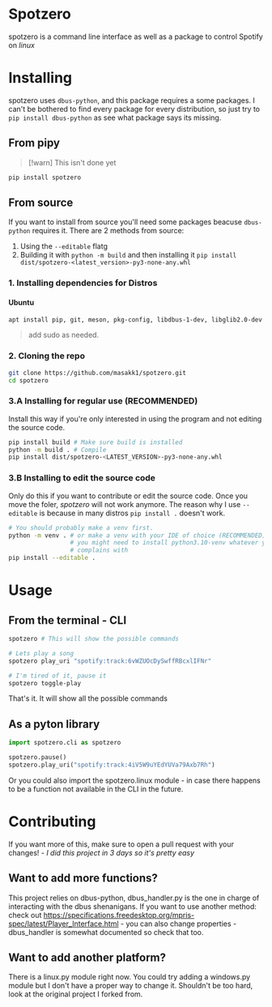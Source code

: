 # Spotzero
spotzero is a command line interface as well as a package to control Spotify on *linux*

# Installing
spotzero uses `dbus-python`, and this package requires a some packages.
I can't be bothered to find every package for every distribution, so just try to 
`pip install dbus-python` as see what package says its missing.

## From pipy
> [!warn] 
> This isn't done yet
```bash
pip install spotzero
```

## From source
If you want to install from source you'll need some packages beacuse `dbus-python` requires it.
There are 2 methods from source:
1. Using the `--editable` flatg
2. Building it with `python -m build` and then installing it `pip install dist/spotzero-<latest_version>-py3-none-any.whl`

### 1. Installing dependencies for Distros
#### Ubuntu
```bash
apt install pip, git, meson, pkg-config, libdbus-1-dev, libglib2.0-dev
```
> add sudo as needed.

### 2. Cloning the repo
```bash
git clone https://github.com/masakk1/spotzero.git
cd spotzero
```
### 3.A Installing for regular use (RECOMMENDED)
Install this way if you're only interested in using the program and not editing the source code.
```bash
pip install build # Make sure build is installed
python -m build . # Compile
pip install dist/spotzero-<LATEST_VERSION>-py3-none-any.whl
```

### 3.B Installing to edit the source code
Only do this if you want to contribute or edit the source code.
Once you move the foler, *spotzero* will not work anymore.
The reason why I use `--editable` is because in many distros `pip install .` doesn't work.
```bash
# You should probably make a venv first.
python -m venv . # or make a venv with your IDE of choice (RECOMMENDED).
                 # you might need to install python3.10-venv whatever your distro
                 # complains with
pip install --editable .
```

# Usage
## From the terminal - CLI
```bash
spotzero # This will show the possible commands

# Lets play a song
spotzero play_uri "spotify:track:6vWZUOcDySwffRBcxlIFNr"

# I'm tired of it, pause it
spotzero toggle-play
```
That's it. It will show all the possible commands

## As a pyton library
```python
import spotzero.cli as spotzero

spotzero.pause()
spotzero.play_uri("spotify:track:4iV5W9uYEdYUVa79Axb7Rh")
```
Or you could also import the spotzero.linux module - in case there happens to be a function not available in the CLI in the future.

# Contributing
If you want more of this, make sure to open a pull request with your changes! - *I did this project in 3 days so it's pretty easy*

## Want to add more functions?
This project relies on dbus-python, dbus_handler.py is the one in charge of interacting with the dbus shenanigans. If you want to use another method: check out https://specifications.freedesktop.org/mpris-spec/latest/Player_Interface.html - you can also change properties - dbus_handler is somewhat documented so check that too.

## Want to add another platform?
There is a linux.py module right now. You could try adding a windows.py module but I don't have a proper way to change it. Shouldn't be too hard, look at the original project I forked from.